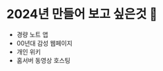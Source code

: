 # 2024년 만들어 보고 싶은것 🔭
- 경량 노트 앱
- 00년대 감성 웹페이지
- 개인 위키
- 홈서버 동영상 호스팅

<!--
**Starcandy320/Starcandy320** is a ✨ _special_ ✨ repository because its `README.md` (this file) appears on your GitHub profile.

Here are some ideas to get you started:

- 🔭 I’m currently working on ...
- 🌱 I’m currently learning ...
- 👯 I’m looking to collaborate on ...
- 🤔 I’m looking for help with ...
- 💬 Ask me about ...
- 📫 How to reach me: ...
- 😄 Pronouns: ...
- ⚡ Fun fact: ...
-->

